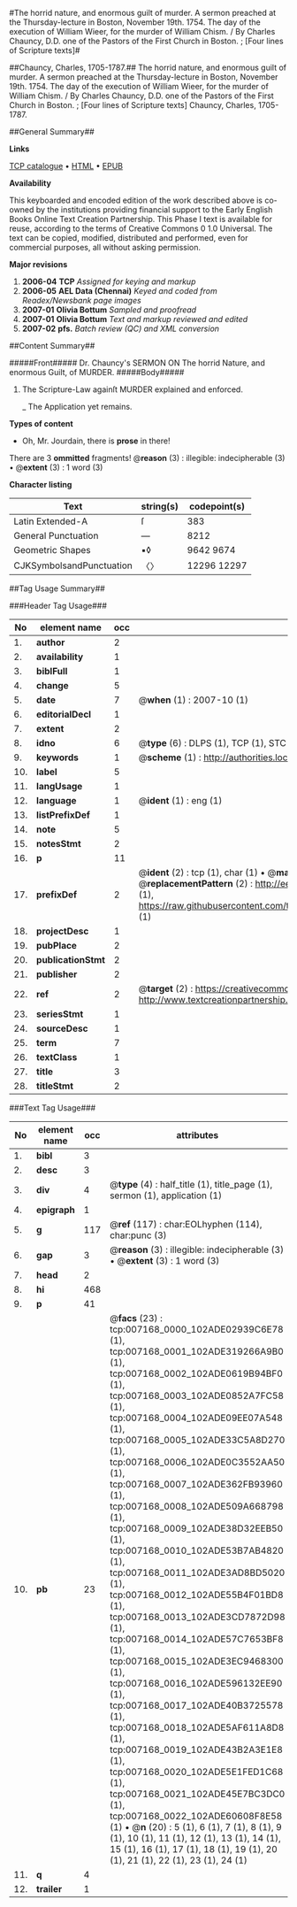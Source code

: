 #The horrid nature, and enormous guilt of murder. A sermon preached at the Thursday-lecture in Boston, November 19th. 1754. The day of the execution of William Wieer, for the murder of William Chism. / By Charles Chauncy, D.D. one of the Pastors of the First Church in Boston. ; [Four lines of Scripture texts]#

##Chauncy, Charles, 1705-1787.##
The horrid nature, and enormous guilt of murder. A sermon preached at the Thursday-lecture in Boston, November 19th. 1754. The day of the execution of William Wieer, for the murder of William Chism. / By Charles Chauncy, D.D. one of the Pastors of the First Church in Boston. ; [Four lines of Scripture texts]
Chauncy, Charles, 1705-1787.

##General Summary##

**Links**

[TCP catalogue](http://www.ota.ox.ac.uk/tcp/)  • 
[HTML](http://tei.it.ox.ac.uk/tcp/Texts-HTML/free/N05/N05646.html)  • 
[EPUB](http://tei.it.ox.ac.uk/tcp/Texts-EPUB/free/N05/N05646.epub)

**Availability**

This keyboarded and encoded edition of the
	       work described above is co-owned by the institutions
	       providing financial support to the Early English Books
	       Online Text Creation Partnership. This Phase I text is
	       available for reuse, according to the terms of Creative
	       Commons 0 1.0 Universal. The text can be copied,
	       modified, distributed and performed, even for
	       commercial purposes, all without asking permission.

**Major revisions**

1. __2006-04__ __TCP__ *Assigned for keying and markup*
1. __2006-05__ __AEL Data (Chennai)__ *Keyed and coded from Readex/Newsbank page images*
1. __2007-01__ __Olivia Bottum__ *Sampled and proofread*
1. __2007-01__ __Olivia Bottum__ *Text and markup reviewed and edited*
1. __2007-02__ __pfs.__ *Batch review (QC) and XML conversion*

##Content Summary##

#####Front#####
Dr. Chauncy's SERMON ON The horrid Nature, and enormous Guilt, of MURDER.
#####Body#####

1. The Scripture-Law againſt MURDER explained and enforced.

    _ The Application yet remains.

**Types of content**

  * Oh, Mr. Jourdain, there is **prose** in there!

There are 3 **ommitted** fragments! 
 @__reason__ (3) : illegible: indecipherable (3)  •  @__extent__ (3) : 1 word (3)

**Character listing**


|Text|string(s)|codepoint(s)|
|---|---|---|
|Latin Extended-A|ſ|383|
|General Punctuation|—|8212|
|Geometric Shapes|▪◊|9642 9674|
|CJKSymbolsandPunctuation|〈〉|12296 12297|

##Tag Usage Summary##

###Header Tag Usage###

|No|element name|occ|attributes|
|---|---|---|---|
|1.|__author__|2||
|2.|__availability__|1||
|3.|__biblFull__|1||
|4.|__change__|5||
|5.|__date__|7| @__when__ (1) : 2007-10 (1)|
|6.|__editorialDecl__|1||
|7.|__extent__|2||
|8.|__idno__|6| @__type__ (6) : DLPS (1), TCP (1), STC (1), NOTIS (1), IMAGE-SET (1), EVANS-CITATION (1)|
|9.|__keywords__|1| @__scheme__ (1) : http://authorities.loc.gov/ (1)|
|10.|__label__|5||
|11.|__langUsage__|1||
|12.|__language__|1| @__ident__ (1) : eng (1)|
|13.|__listPrefixDef__|1||
|14.|__note__|5||
|15.|__notesStmt__|2||
|16.|__p__|11||
|17.|__prefixDef__|2| @__ident__ (2) : tcp (1), char (1)  •  @__matchPattern__ (2) : ([0-9\-]+):([0-9IVX]+) (1), (.+) (1)  •  @__replacementPattern__ (2) : http://eebo.chadwyck.com/downloadtiff?vid=$1&page=$2 (1), https://raw.githubusercontent.com/textcreationpartnership/Texts/master/tcpchars.xml#$1 (1)|
|18.|__projectDesc__|1||
|19.|__pubPlace__|2||
|20.|__publicationStmt__|2||
|21.|__publisher__|2||
|22.|__ref__|2| @__target__ (2) : https://creativecommons.org/publicdomain/zero/1.0/ (1), http://www.textcreationpartnership.org/docs/. (1)|
|23.|__seriesStmt__|1||
|24.|__sourceDesc__|1||
|25.|__term__|7||
|26.|__textClass__|1||
|27.|__title__|3||
|28.|__titleStmt__|2||


###Text Tag Usage###

|No|element name|occ|attributes|
|---|---|---|---|
|1.|__bibl__|3||
|2.|__desc__|3||
|3.|__div__|4| @__type__ (4) : half_title (1), title_page (1), sermon (1), application (1)|
|4.|__epigraph__|1||
|5.|__g__|117| @__ref__ (117) : char:EOLhyphen (114), char:punc (3)|
|6.|__gap__|3| @__reason__ (3) : illegible: indecipherable (3)  •  @__extent__ (3) : 1 word (3)|
|7.|__head__|2||
|8.|__hi__|468||
|9.|__p__|41||
|10.|__pb__|23| @__facs__ (23) : tcp:007168_0000_102ADE02939C6E78 (1), tcp:007168_0001_102ADE319266A9B0 (1), tcp:007168_0002_102ADE0619B94BF0 (1), tcp:007168_0003_102ADE0852A7FC58 (1), tcp:007168_0004_102ADE09EE07A548 (1), tcp:007168_0005_102ADE33C5A8D270 (1), tcp:007168_0006_102ADE0C3552AA50 (1), tcp:007168_0007_102ADE362FB93960 (1), tcp:007168_0008_102ADE509A668798 (1), tcp:007168_0009_102ADE38D32EEB50 (1), tcp:007168_0010_102ADE53B7AB4820 (1), tcp:007168_0011_102ADE3AD8BD5020 (1), tcp:007168_0012_102ADE55B4F01BD8 (1), tcp:007168_0013_102ADE3CD7872D98 (1), tcp:007168_0014_102ADE57C7653BF8 (1), tcp:007168_0015_102ADE3EC9468300 (1), tcp:007168_0016_102ADE596132EE90 (1), tcp:007168_0017_102ADE40B3725578 (1), tcp:007168_0018_102ADE5AF611A8D8 (1), tcp:007168_0019_102ADE43B2A3E1E8 (1), tcp:007168_0020_102ADE5E1FED1C68 (1), tcp:007168_0021_102ADE45E7BC3DC0 (1), tcp:007168_0022_102ADE60608F8E58 (1)  •  @__n__ (20) : 5 (1), 6 (1), 7 (1), 8 (1), 9 (1), 10 (1), 11 (1), 12 (1), 13 (1), 14 (1), 15 (1), 16 (1), 17 (1), 18 (1), 19 (1), 20 (1), 21 (1), 22 (1), 23 (1), 24 (1)|
|11.|__q__|4||
|12.|__trailer__|1||
